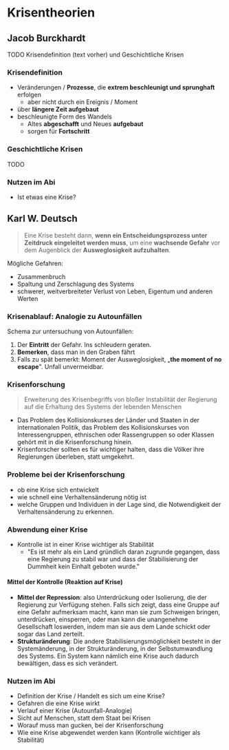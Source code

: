 # Krisentheorien

## Jacob Burckhardt

TODO Krisendefinition (text vorher) und Geschichtliche Krisen

### Krisendefinition

- Veränderungen / **Prozesse**, die **extrem beschleunigt und sprunghaft** erfolgen
  - aber nicht durch ein Ereignis / Moment
- über **längere Zeit aufgebaut**
- beschleunigte Form des Wandels
  - Altes **abgeschafft** und Neues **aufgebaut**
  - sorgen für **Fortschritt**

### Geschichtliche Krisen

TODO

### Nutzen im Abi

- Ist etwas eine Krise?

## Karl W. Deutsch

> Eine Krise besteht dann, **wenn ein Entscheidungsprozess unter Zeitdruck eingeleitet werden muss**, um eine **wachsende Gefahr** vor dem Augenblick der **Ausweglosigkeit aufzuhalten**.

Mögliche Gefahren:

- Zusammenbruch
- Spaltung und Zerschlagung des Systems
- schwerer, weitverbreiteter Verlust von Leben, Eigentum und anderen Werten

### Krisenablauf: Analogie zu Autounfällen

Schema zur untersuchung von Autounfällen:

1. Der **Eintritt** der Gefahr. Ins schleudern geraten.
2. **Bemerken**, dass man in den Graben fährt
3. Falls zu spät bemerkt: Moment der Ausweglosigkeit, „**the moment of no escape**". Unfall unvermeidbar.

### Krisenforschung

> Erweiterung des Krisenbegriffs von bloßer Instabilität der Regierung auf die Erhaltung des Systems der lebenden Menschen

- Das Problem des Kollisionskurses der Länder und Staaten in der internationalen Politik, das Problem des Kollisionskurses von Interessengruppen, ethnischen oder Rassengruppen so oder Klassen gehört mit in die Krisenforschung hinein.
- Krisenforscher sollten es für wichtiger halten, dass die Völker ihre Regierungen überleben, statt umgekehrt.

### Probleme bei der Krisenforschung

- ob eine Krise sich entwickelt
- wie schnell eine Verhaltensänderung nötig ist
- welche Gruppen und Individuen in der Lage sind, die Notwendigkeit der Verhaltensänderung zu erkennen.

### Abwendung einer Krise

- Kontrolle ist in einer Krise wichtiger als Stabilität
  - "Es ist mehr als ein Land gründlich daran zugrunde gegangen, dass eine Regierung zu stabil war und dass der Stabilisierung der Dummheit kein Einhalt geboten wurde."

#### Mittel der Kontrolle (Reaktion auf Krise)

- **Mittel der Repression**: also Unterdrückung oder Isolierung, die der Regierung zur Verfügung stehen. Falls sich zeigt, dass eine Gruppe auf eine Gefahr aufmerksam macht, kann man sie zum Schweigen bringen, unterdrücken, einsperren, oder man kann die unangenehme Gesellschaft loswerden, indem man sie aus dem Lande schickt oder sogar das Land zerteilt.
- **Strukturänderung**: Die andere Stabilisierungsmöglichkeit besteht in der Systemänderung, in der Strukturänderung, in der Selbstumwandlung des Systems. Ein System kann nämlich eine Krise auch dadurch bewältigen, dass es sich verändert.

### Nutzen im Abi

- Definition der Krise / Handelt es sich um eine Krise?
- Gefahren die eine Krise wirkt
- Verlauf einer Krise (Autounfall-Analogie)
- Sicht auf Menschen, statt dem Staat bei Krisen
- Worauf muss man gucken, bei der Krisenforschung
- Wie eine Krise abgewendet werden kann (Kontrolle wichtiger als Stabilität)
